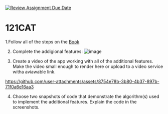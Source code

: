 [![Review Assignment Due Date](https://classroom.github.com/assets/deadline-readme-button-22041afd0340ce965d47ae6ef1cefeee28c7c493a6346c4f15d667ab976d596c.svg)](https://classroom.github.com/a/QKp42A0s)
# 121CAT

1.Follow all of the steps on the [Book](https://pltw.read.inkling.com/a/b/5310c007377c46e28d745961310f0c2e/p/93f2c351e3c34598b8b71bf2ebc40abe)

2. Complete the addigional features:
   ![image](https://github.com/user-attachments/assets/f99d7777-6fea-47e5-bf9a-fc452f835952)

3. Create a video of the app working with all of the additional features. Make the video small enough to render here or upload to a video service witha aviawable link.

https://github.com/user-attachments/assets/8754e78b-3b80-4b37-897b-71f0a6e16aa3





4. Choose two snapshots of code that demonstrate the algorithm(s) used to implement the additional features. Explain the code in the screenshots.



